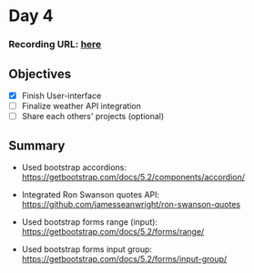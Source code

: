 # Day 4

### Recording URL: [here](https://youtu.be/AQg_lSHrwHs)

## Objectives

* [x] Finish User-interface
* [ ] Finalize weather API integration
* [ ] Share each others' projects (optional)

## Summary

- Used bootstrap accordions: https://getbootstrap.com/docs/5.2/components/accordion/

- Integrated Ron Swanson quotes API: https://github.com/jamesseanwright/ron-swanson-quotes

- Used bootstrap forms range (input): https://getbootstrap.com/docs/5.2/forms/range/

- Used bootstrap forms input group: https://getbootstrap.com/docs/5.2/forms/input-group/